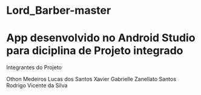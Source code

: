# Lord_Barber-master
 
# App desenvolvido no Android Studio para diciplina de Projeto integrado 

Integrantes do Projeto 

Othon Medeiros
Lucas dos Santos Xavier
Gabrielle Zanellato Santos
Rodrigo Vicente da Silva

